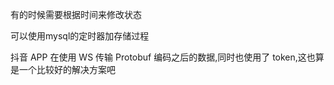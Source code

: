 有的时候需要根据时间来修改状态



可以使用mysql的定时器加存储过程

抖音 APP 在使用 WS 传输 Protobuf 编码之后的数据,同时也使用了 token,这也算是一个比较好的解决方案吧